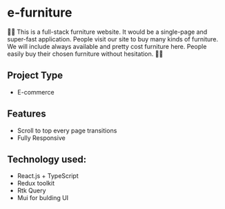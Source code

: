 # e-furniture

🚀🚀 This is a full-stack furniture website. It would be a single-page and super-fast application. People visit our site to buy many kinds of furniture. We will include always available and pretty cost furniture here. People easily buy their chosen furniture without hesitation. 🚀🚀

## Project Type

- E-commerce

## Features

- Scroll to top every page transitions
- Fully Responsive

## Technology used:
- React.js + TypeScript
- Redux toolkit
- Rtk Query
- Mui for bulding UI

